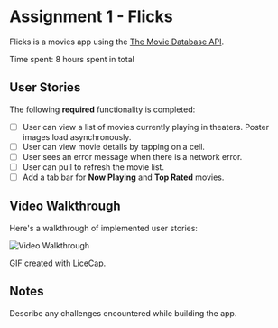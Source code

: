 # Assignment 1 - Flicks

Flicks is a movies app using the [The Movie Database API](http://docs.themoviedb.apiary.io/#).

Time spent: 8 hours spent in total

## User Stories

The following **required** functionality is completed:

- [ ] User can view a list of movies currently playing in theaters. Poster images load asynchronously.
- [ ] User can view movie details by tapping on a cell.
- [ ] User sees an error message when there is a network error.
- [ ] User can pull to refresh the movie list.
- [ ] Add a tab bar for **Now Playing** and **Top Rated** movies.

## Video Walkthrough

Here's a walkthrough of implemented user stories:

<img src='http://i.imgur.com/6ZjCvwU.gif' title='Video Walkthrough' width='' alt='Video Walkthrough' />

GIF created with [LiceCap](http://www.cockos.com/licecap/).

## Notes

Describe any challenges encountered while building the app.


